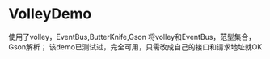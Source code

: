 # VolleyDemo
使用了volley，EventBus,ButterKnife,Gson
将volley和EventBus，范型集合，Gson解析；
该demo已测试过，完全可用，只需改成自己的接口和请求地址就OK
